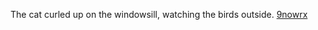 The cat curled up on the windowsill, watching the birds outside. <a href="https://pipeline.biochem.uci.edu/uploads/user/2024-11-22-074701.477678y86l.html">9nowrx</a>
